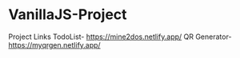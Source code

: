 # VanillaJS-Project
Project Links
TodoList- https://mine2dos.netlify.app/
QR Generator- https://myqrgen.netlify.app/
